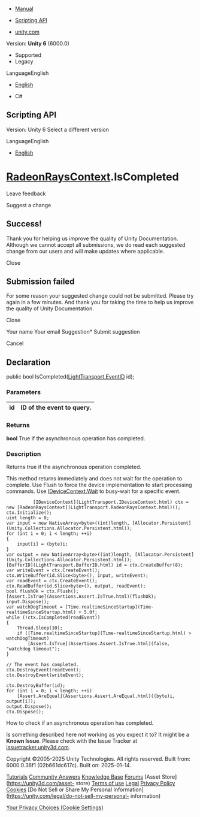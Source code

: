 [ ]()

  * [Manual](../Manual/index.html)
  * [Scripting API](../ScriptReference/index.html)

  * [unity.com](https://unity.com/)

Version: **Unity 6** (6000.0)

  * Supported
  * Legacy

LanguageEnglish

  * [English]()

  * C#

[ ](https://docs.unity3d.com)

## Scripting API

Version: Unity 6 Select a different version

LanguageEnglish

  * [English]()

#  [RadeonRaysContext](LightTransport.RadeonRaysContext.html).IsCompleted

Leave feedback

Suggest a change

## Success!

Thank you for helping us improve the quality of Unity Documentation. Although
we cannot accept all submissions, we do read each suggested change from our
users and will make updates where applicable.

Close

## Submission failed

For some reason your suggested change could not be submitted. Please <a>try
again</a> in a few minutes. And thank you for taking the time to help us
improve the quality of Unity Documentation.

Close

Your name Your email Suggestion* Submit suggestion

Cancel

[ ]()

## Declaration

public bool IsCompleted([LightTransport.EventID](LightTransport.EventID.html)
id);

### Parameters

id | ID of the event to query.  
---|---  
  
### Returns

**bool** True if the asynchronous operation has completed.

### Description

Returns true if the asynchronous operation completed.

This method returns immediately and does not wait for the operation to
complete. Use Flush to force the device implementation to start processing
commands. Use [IDeviceContext.Wait](LightTransport.IDeviceContext.Wait.html)
to busy-wait for a specific event.

    
    
              [IDeviceContext](LightTransport.IDeviceContext.html) ctx = new [RadeonRaysContext](LightTransport.RadeonRaysContext.html)();
    ctx.Initialize();
    uint length = 8;
    var input = new NativeArray<byte>((int)length, [Allocator.Persistent](Unity.Collections.Allocator.Persistent.html));
    for (int i = 0; i < length; ++i)
    {
        input[i] = (byte)i;
    }
    var output = new NativeArray<byte>((int)length, [Allocator.Persistent](Unity.Collections.Allocator.Persistent.html));
    [BufferID](LightTransport.BufferID.html) id = ctx.CreateBuffer(8);
    var writeEvent = ctx.CreateEvent();
    ctx.WriteBuffer(id.Slice<byte>(), input, writeEvent);
    var readEvent = ctx.CreateEvent();
    ctx.ReadBuffer(id.Slice<byte>(), output, readEvent);
    bool flushOk = ctx.Flush();
    [Assert.IsTrue](Assertions.Assert.IsTrue.html)(flushOk);
    input.Dispose();
    var watchDogTimeout = [Time.realtimeSinceStartup](Time-realtimeSinceStartup.html) + 5.0f;
    while (!ctx.IsCompleted(readEvent))
    {
        Thread.Sleep(10);
        if ([Time.realtimeSinceStartup](Time-realtimeSinceStartup.html) > watchDogTimeout)
            [Assert.IsTrue](Assertions.Assert.IsTrue.html)(false, "watchdog timeout");
    }  
      
    // The event has completed.
    ctx.DestroyEvent(readEvent);
    ctx.DestroyEvent(writeEvent);  
      
    ctx.DestroyBuffer(id);
    for (int i = 0; i < length; ++i)
        [Assert.AreEqual](Assertions.Assert.AreEqual.html)((byte)i, output[i]);
    output.Dispose();
    ctx.Dispose();

How to check if an asynchronous operation has completed.

Is something described here not working as you expect it to? It might be a
**Known Issue**. Please check with the Issue Tracker at
[issuetracker.unity3d.com](https://issuetracker.unity3d.com).

Copyright ©2005-2025 Unity Technologies. All rights reserved. Built from:
6000.0.36f1 (02b661dc617c). Built on: 2025-01-14.

[Tutorials](https://unity3d.com/learn) [Community
Answers](https://answers.unity3d.com) [Knowledge
Base](https://support.unity3d.com/hc/en-us)
[Forums](https://forum.unity3d.com) [Asset Store](https://unity3d.com/asset-
store) [Terms of use](https://docs.unity3d.com/Manual/TermsOfUse.html)
[Legal](https://unity.com/legal) [Privacy
Policy](https://unity.com/legal/privacy-policy)
[Cookies](https://unity.com/legal/cookie-policy) [Do Not Sell or Share My
Personal Information](https://unity.com/legal/do-not-sell-my-personal-
information)

[Your Privacy Choices (Cookie Settings)](javascript:void\(0\);)

